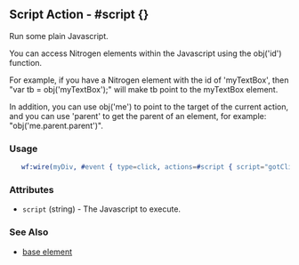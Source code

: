 

## Script Action - #script {}

  Run some plain Javascript.

  You can access Nitrogen elements within the Javascript using the
  obj('id') function.

  For example, if you have a Nitrogen element with the id of
  'myTextBox', then "var tb = obj('myTextBox');" will make tb point to
  the myTextBox element.

  In addition, you can use obj('me') to point to the target of the
  current action, and you can use 'parent' to get the parent of an
  element, for example: "obj('me.parent.parent')".


### Usage

```erlang
   wf:wire(myDiv, #event { type=click, actions=#script { script="gotClick(obj('me'));" } })

```

### Attributes

   * `script` (string) - The Javascript to execute.

### See Also

 *  [base element](./base.html)

 
